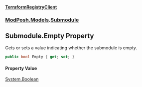 #### [TerraformRegistryClient](index.md 'index')
### [ModPosh.Models](ModPosh.Models.md 'ModPosh.Models').[Submodule](ModPosh.Models.Submodule.md 'ModPosh.Models.Submodule')

## Submodule.Empty Property

Gets or sets a value indicating whether the submodule is empty.

```csharp
public bool Empty { get; set; }
```

#### Property Value
[System.Boolean](https://docs.microsoft.com/en-us/dotnet/api/System.Boolean 'System.Boolean')